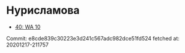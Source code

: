 # Нурисламова
- [40: WA 10](40.md)

Commit: e8cde839c30223e3d241c567adc982dce51fd524
 fetched at: 20201217-211757
